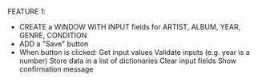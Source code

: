 FEATURE 1:
  - CREATE a WINDOW WITH INPUT fields for ARTIST, ALBUM, YEAR, GENRE, CONDITION
  - ADD a "Save" button
  - When button is clicked:
      Get input values
      Validate inputs (e.g. year is a number)
      Store data in a list of dictionaries
      Clear input fields
      Show confirmation message 
